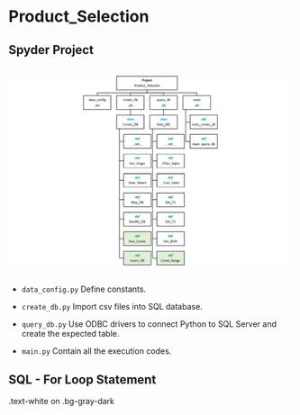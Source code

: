 # Product_Selection

## Spyder Project
<br>
<div align=center><img src="https://github.com/lclh813/Product_Selection/blob/master/0_Pic/P_0_Project_Structure.png"/></div>
<br>

- ```data_config.py``` Define constants.
- ```create_db.py``` Import csv files into SQL database.




- ```query_db.py``` Use ODBC drivers to connect Python to SQL Server and create the expected table.
- ```main.py``` Contain all the execution codes.

## SQL - For Loop Statement



<div class="text-white bg-gray-dark mb-2">.text-white on .bg-gray-dark</div>

